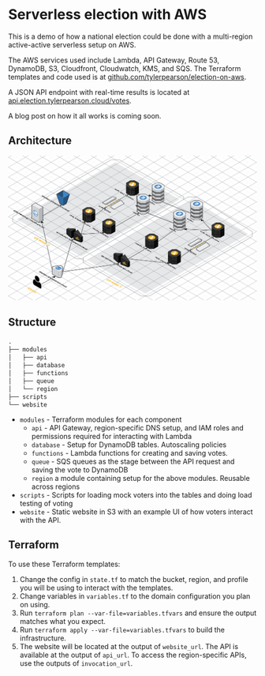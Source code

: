 # Serverless election with AWS

This is a demo of how a national election could be done with a multi-region active-active serverless setup on AWS.

The AWS services used include Lambda, API Gateway, Route 53, DynamoDB, S3, Cloudfront, Cloudwatch, KMS, and SQS. The Terraform templates and code used is at [github.com/tylerpearson/election-on-aws](https://github.com/tylerpearson/election-on-aws).

A JSON API endpoint with real-time results is located at [api.election.tylerpearson.cloud/votes](https://api.election.tylerpearson.cloud/votes).

A blog post on how it all works is coming soon.

## Architecture

![Diagram](diagram.png?raw=true "Architecture")

## Structure

```
.
├── modules
│   ├── api
│   ├── database
│   ├── functions
│   ├── queue
│   └── region
├── scripts
└── website
```

- `modules` - Terraform modules for each component
  - `api` - API Gateway, region-specific DNS setup, and IAM roles and permissions required for interacting with Lambda
  - `database` - Setup for DynamoDB tables. Autoscaling policies
  - `functions` - Lambda functions for creating and saving votes.
  - `queue` - SQS queues as the stage between the API request and saving the vote to DynamoDB
  - `region` a module containing setup for the above modules. Reusable across regions
- `scripts` - Scripts for loading mock voters into the tables and doing load testing of voting
- `website` - Static website in S3 with an example UI of how voters interact with the API.

## Terraform

To use these Terraform templates:

1. Change the config in `state.tf` to match the bucket, region, and profile you will be using to interact with the templates.
1. Change variables in `variables.tf` to the domain configuration you plan on using.
1. Run `terraform plan --var-file=variables.tfvars` and ensure the output matches what you expect.
1. Run `terraform apply --var-file=variables.tfvars` to build the infrastructure.
1. The website will be located at the output of `website_url`. The API is available at the output of `api_url`. To access the region-specific APIs, use the outputs of `invocation_url`.
